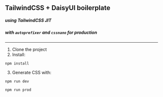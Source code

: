## TailwindCSS + DaisyUI boilerplate
##### using TailwindCSS JIT
##### with `autoprefixer` and `cssnano` for production

---

1. Clone the project
2. Install:
```
npm install
```
3. Generate CSS with:
```
npm run dev
```
```
npm run prod
```
